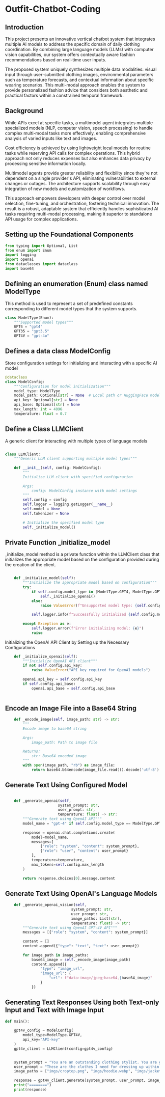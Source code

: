 # Outfit-Chatbot-Coding

## Introduction

This project presents an innovative vertical chatbot system that integrates multiple AI models to address the specific domain of daily clothing coordination. By combining large language models (LLMs) with computer vision capabilities, our system offers contextually aware fashion recommendations based on real-time user inputs.

The proposed system uniquely synthesizes multiple data modalities: visual input through user-submitted clothing images, environmental parameters such as temperature forecasts, and contextual information about specific wearing scenarios. This multi-modal approach enables the system to provide personalized fashion advice that considers both aesthetic and practical factors within a constrained temporal framework.

## Background

While APIs excel at specific tasks, a multimodel agent integrates multiple specialized models (NLP, computer vision, speech processing) to handle complex multi-modal tasks more effectively, enabling comprehensive analysis of varied inputs like text and images.

Cost efficiency is achieved by using lightweight local models for routine tasks while reserving API calls for complex operations. This hybrid approach not only reduces expenses but also enhances data privacy by processing sensitive information locally. 

Multimodel agents provide greater reliability and flexibility since they're not dependent on a single provider's API, eliminating vulnerabilities to external changes or outages. The architecture supports scalability through easy integration of new models and customization of workflows.

This approach empowers developers with deeper control over model selection, fine-tuning, and orchestration, fostering technical innovation. The result is a robust, adaptable system that efficiently handles sophisticated AI tasks requiring multi-modal processing, making it superior to standalone API usage for complex applications.

##  Setting up the Foundational Components

```python
from typing import Optional, List
from enum import Enum
import logging
import openai
from dataclasses import dataclass
import base64
```

## Defining an enumeration (Enum) class named ModelType

This method is used to represent a set of predefined constants corresponding to different model types that the system supports.

```python
class ModelType(Enum):
    """Supported model types"""
    GPT4 = "gpt4"
    GPT35 = "gpt3.5"
    GPT4V = "gpt-4o"
```

## Defines a data class ModelConfig
Store configuration settings for initializing and interacting with a specific AI model

```python
@dataclass
class ModelConfig:
    """Configuration for model initialization"""
    model_type: ModelType
    model_path: Optional[str] = None  # Local path or HuggingFace model ID
    api_key: Optional[str] = None
    api_base: Optional[str] = None
    max_length: int = 4096
    temperature: float = 0.7
```

## Define a Class LLMClient 

A generic client for interacting with multiple types of language models

```python

class LLMClient:
    """Generic LLM client supporting multiple model types"""
    
    def __init__(self, config: ModelConfig):
        """
        Initialize LLM client with specified configuration
        
        Args:
            config: ModelConfig instance with model settings
        """
        self.config = config
        self.logger = logging.getLogger(__name__)
        self.model = None
        self.tokenizer = None
        
        # Initialize the specified model type
        self._initialize_model()
```

## Private Function _initialize_model

_initialize_model method is a private function within the LLMClient class that initializes the appropriate model based on the configuration provided during the creation of the client.

```python

    def _initialize_model(self):
        """Initialize the appropriate model based on configuration"""
        try:
            if self.config.model_type in [ModelType.GPT4, ModelType.GPT35, ModelType.GPT4V]:
                self._initialize_openai()
            else:
                raise ValueError(f"Unsupported model type: {self.config.model_type}")
                
            self.logger.info(f"Successfully initialized {self.config.model_type} model")
            
        except Exception as e:
            self.logger.error(f"Error initializing model: {e}")
            raise
```

Initializing the OpenAI API Client by Setting up the Necessary Configurations

```python
    def _initialize_openai(self):
        """Initialize OpenAI API client"""
        if not self.config.api_key:
            raise ValueError("API key required for OpenAI models")
            
        openai.api_key = self.config.api_key
        if self.config.api_base:
            openai.api_base = self.config.api_base
    
```

## Encode an Image File into a Base64 String

```python
    def _encode_image(self, image_path: str) -> str:
        """
        Encode image to base64 string
        
        Args:
            image_path: Path to image file
            
        Returns:
            str: Base64 encoded image
        """
        with open(image_path, "rb") as image_file:
            return base64.b64encode(image_file.read()).decode('utf-8')

```

## Generate Text Using Configured Model

```python

    def _generate_openai(self, 
                        system_prompt: str, 
                        user_prompt: str, 
                        temperature: float) -> str:
        """Generate text using OpenAI API"""
        model_name = "gpt-4" if self.config.model_type == ModelType.GPT4 else "gpt-3.5-turbo"
        
        response = openai.chat.completions.create(
            model=model_name,
            messages=[
                {"role": "system", "content": system_prompt},
                {"role": "user", "content": user_prompt}
            ],
            temperature=temperature,
            max_tokens=self.config.max_length
        )
        
        return response.choices[0].message.content
```



## Generate Text Using OpenAI's Language Models

```python
    def _generate_openai_vision(self,
                              system_prompt: str,
                              user_prompt: str,
                              image_paths: List[str],
                              temperature: float) -> str:
        """Generate text using OpenAI GPT-4V API"""
        messages = [{"role": "system", "content": system_prompt}]
        
        content = []
        content.append({"type": "text", "text": user_prompt})
        
        for image_path in image_paths:
            base64_image = self._encode_image(image_path)
            content.append({
                "type": "image_url",
                "image_url": {
                    "url": f"data:image/jpeg;base64,{base64_image}"
                }
            })
```

## Generating Text Responses Using both Text-only Input and Text with Image Input
```python
def main():
   
    gpt4v_config = ModelConfig(
        model_type=ModelType.GPT4V,
        api_key="API-key"
    )
    gpt4v_client = LLMClient(config=gpt4v_config)

    
    system_prompt = "You are an outstanding clothing stylist. You are good at matching and designing eye-catching looks and keeping people at an appropriate temperature and comfort level."
    user_prompt = "These are the clothes I need for dressing up within a week. The average temperature this week is between 10 and 20 degrees Celsius. There are no special activities this week, and the main activity is going to work. Please help me match the clothes according to my pictures, the temperature and the scene."
    image_paths = ["imgs/croptop.png", "imgs/hoodie.webp", "imgs/jacket.png", "imgs/shirt.png", "imgs/trenchcoat.png"]
    
    response = gpt4v_client.generate(system_prompt, user_prompt, image_paths)
    print("========")
    print(response)

```






